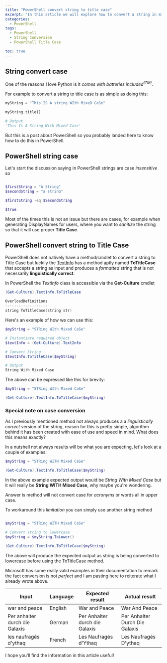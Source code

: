 ```yaml
---
title: "PowerShell convert string to title case"
excerpt: "In this article we will explore how to convert a string in mixed case into a Title Case String."
categories:
  - PowerShell
tags:
  - PowerShell
  - String Conversion
  - PowerShell Title Case

toc: true
---
```


## String convert case

One of the reasons I love Python is it *comes with batteries included<sup>(TM)</sup>*.

For example to convert a string to title case is as simple as doing this:

```python
myString = "This IS A string WIth MixeD CaSe"

myString.title()

# Output
'This Is A String With Mixed Case'
```

But this is a post about PowerShell so you probably landed here to know how to do this in PowerShell.

## PowerShell string case

Let's start the discussion saying in PowerShell strings are case *insensitive* so 

```powershell

$firstString = "A String"
$secondString = "a strinG"

$firstString -eq $SecondString 

$true
```

Most of the times this is not an issue but there are cases, for example when generating DisplayNames for users, where you want to *sanitize* the string so that it will use proper **Title Case**. 

## PowerShell convert string to Title Case

PowerShell does not natively have a method/cmdlet to convert a string to Title Case but luckily the [TextInfo](https://docs.microsoft.com/en-us/dotnet/api/system.globalization.textinfo.totitlecase?view=netframework-4.8) has a method aptly named **ToTitleCase** that accepts a string as input and produces a *formatted* string that is not necessarily **linguistically correct**.

In PowerShell the *TextInfo* class is accessible via the **Get-Culture** cmdlet 

```powershell
(Get-Culture).TextInfo.ToTitleCase
 
OverloadDefinitions
-------------------
string ToTitleCase(string str)
```

Here's an example of how we can use this:

```powershell
$myString = "STRing WIth Mixed CaSe"

# Instantiate required object
$textInfo = (Get-Culture).TextInfo

# Convert String
$textInfo.ToTitleCase($myString)

# Output
String With Mixed Case
```

The above can be expressed like this for brevity:

```powershell
$myString = "STRing WIth Mixed CaSe"

(Get-Culture).TextInfo.ToTitleCase($myString)
```

### Special note on case conversion

As I previously mentioned method not always produces a a *linguistically correct* version of the string, reason for this is pretty simple, algorithm behind it has been created with ease of use and speed in mind.
What does this means exactly?

In a nutshell not always results will be what you are expecting, let's look at a couple of examples:

```powershell
$myString = "STRing WITH Mixed CaSe"

(Get-Culture).TextInfo.ToTitleCase($myString)
```

In the above example expected output would be *String With Mixed Case* but it will really be **String WITH Mixed Case**, why maybe you're wondering. 

Answer is method will not convert case for *acronyms* or words all in upper case.

To workaround this *limitation* you can simply use another string method

```powershell

$myString = "STRing WITH Mixed CaSe"

# Convert string to lowercase
$myString = $myString.ToLower()

(Get-Culture).TextInfo.ToTitleCase($myString)
```

The above will produce the expected output as string is being converted to lowercase before using the ToTitleCase method.

Microsoft has some really valid examples in their documentation to remark the fact conversion is not *perfect* and I am pasting here to reiterate what I already wrote above.

| **Input**                      | Language | Expected result                | Actual result                  |
| ------------------------------ | -------- | ------------------------------ | ------------------------------ |
| war and peace                  | English  | War and Peace                  | War And Peace                  |
| Per anhalter durch die Galaxis | German   | Per Anhalter durch die Galaxis | Per Anhalter Durch Die Galaxis |
| les naufragés d'ythaq          | French   | Les Naufragés d'Ythaq          | Les Naufragés D'ythaq          |

I hope you'll find the information in this article useful!
